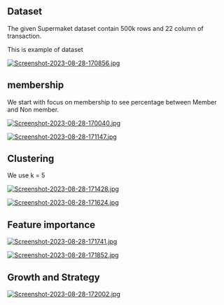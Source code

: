 ## Dataset

The given Supermaket dataset contain 500k rows and 22 column of transaction.

This is example of dataset

[![Screenshot-2023-08-28-170856.jpg](https://i.postimg.cc/zDR3kQvD/Screenshot-2023-08-28-170856.jpg)](https://postimg.cc/6Tt9WYCF)

## membership
We start with focus on membership to see percentage between Member and Non member.

[![Screenshot-2023-08-28-170040.jpg](https://i.postimg.cc/sgTY7LHf/Screenshot-2023-08-28-170040.jpg)](https://postimg.cc/sMZGRTRb)


[![Screenshot-2023-08-28-171147.jpg](https://i.postimg.cc/PrY40K3T/Screenshot-2023-08-28-171147.jpg)](https://postimg.cc/JG7Zk3C2)


## Clustering
We use k = 5

[![Screenshot-2023-08-28-171428.jpg](https://i.postimg.cc/VsjgVDH1/Screenshot-2023-08-28-171428.jpg)](https://postimg.cc/Th3nyq6H)

[![Screenshot-2023-08-28-171624.jpg](https://i.postimg.cc/h4yvcqY0/Screenshot-2023-08-28-171624.jpg)](https://postimg.cc/t76pN8p1)

## Feature importance

[![Screenshot-2023-08-28-171741.jpg](https://i.postimg.cc/KjBmndZ1/Screenshot-2023-08-28-171741.jpg)](https://postimg.cc/n9V8xS9x)

[![Screenshot-2023-08-28-171852.jpg](https://i.postimg.cc/sX5LKyhC/Screenshot-2023-08-28-171852.jpg)](https://postimg.cc/KkvQv6f0)

## Growth and Strategy

[![Screenshot-2023-08-28-172002.jpg](https://i.postimg.cc/9F0pQCQX/Screenshot-2023-08-28-172002.jpg)](https://postimg.cc/jLVN8VfB)
